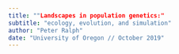 ```yaml
---
title: ""Landscapes in population genetics:"
subtitle: "ecology, evolution, and simulation"
author: "Peter Ralph"
date: "University of Oregon // October 2019"
---
```




